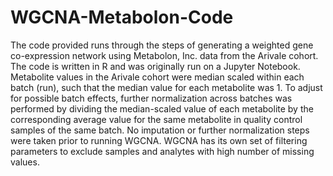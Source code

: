 # WGCNA-Metabolon-Code
The code provided runs through the steps of generating a weighted gene co-expression network using Metabolon, Inc. data from the Arivale cohort.
The code is written in R and was originally run on a Jupyter Notebook.
Metabolite values  in the Arivale cohort were median scaled within each batch (run), such that the median value for each metabolite was 1. To adjust for possible batch effects, further normalization across batches was performed by dividing the median-scaled value of each metabolite by the corresponding average value for the same metabolite in quality control samples of the same batch. No imputation or further normalization steps were taken prior to running WGCNA. WGCNA has its own set of filtering parameters to exclude samples and analytes with high number of missing values.
